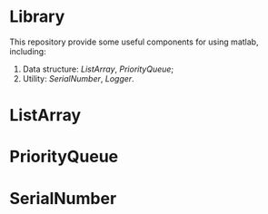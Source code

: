 # Library
This repository provide some useful components for using matlab, including:
1. Data structure: _ListArray_, _PriorityQueue_;
2. Utility: _SerialNumber_, _Logger_. 

# ListArray

# PriorityQueue

# SerialNumber
